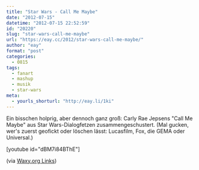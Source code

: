 ```yaml
---
title: "Star Wars - Call Me Maybe"
date: "2012-07-15"
datetime: "2012-07-15 22:52:59"
id: "20220"
slug: "star-wars-call-me-maybe"
url: "https://eay.cc/2012/star-wars-call-me-maybe/"
author: "eay"
format: "post"
categories:
  - 0815
tags:
  - fanart
  - mashup
  - musik
  - star-wars
meta:
  - yourls_shorturl: "http://eay.li/1ki"
---
```


Ein bisschen holprig, aber dennoch ganz groß: Carly Rae Jepsens "Call Me Maybe" aus Star Wars-Dialogfetzen zusammengeschustert. (Mal gucken, wer's zuerst geofickt oder löschen lässt: Lucasfilm, Fox, die GEMA oder Universal.)

\[youtube id="dBM7i84BThE"\]

(via [Waxy.org Links](http://waxy.org/links/))
